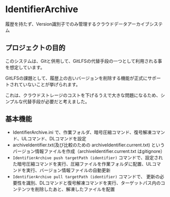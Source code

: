 # IdentifierArchive
履歴を持たず、Version識別子でのみ管理するクラウドデータアーカイブシステム

## プロジェクトの目的
このシステムは、Gitと併用して、GitLFSの代替手段の一つとして利用される事を想定しています。 

GitLFSの課題として、履歴上の古いバージョンを削除する機能が正式にサポートされていないことが挙げられます。 

これは、クラウドストレージのコストを下げるうえで大きな問題になるため、シンプルな代替手段が必要だと考えました。

## 基本機能
- IdentifierArchive.ini で、作業フォルダ、暗号圧縮コマンド、復号解凍コマンド、ULコマンド、DLコマンドを設定
- archiveIdentifier.txt(及び比較のための archiveIdentifier.current.txt) というバージョン情報ファイルを作成（archiveIdentifier.current.txt はgitignore）
- `IdentifierArchive push targetPath (identifier)` コマンドで、設定された暗号圧縮コマンドを実行、圧縮ファイルを作業フォルダに配置、ULコマンドを実行、バージョン情報ファイルの自動更新
- `IdentifierArchive pull targetPath (identifier)` コマンドで、 更新の必要性を識別、DLコマンドと復号解凍コマンドを実行、ターゲットパス内のコンテンツを削除したあと、解凍したファイルを配置
